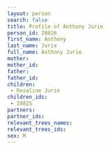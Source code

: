 ```yaml
---
layout: person
search: false
title: Profile of Anthony Jurie
person_id: I0826
first_name: Anthony
last_name: Jurie
full_name: Anthony Jurie
mother: 
mother_id: 
father: 
father_id: 
children:
 - Rosaline Jurie
children_ids:
 - I0825
partners:
partner_ids:
relevant_trees_names:
relevant_trees_ids:
sex: M
---
```


